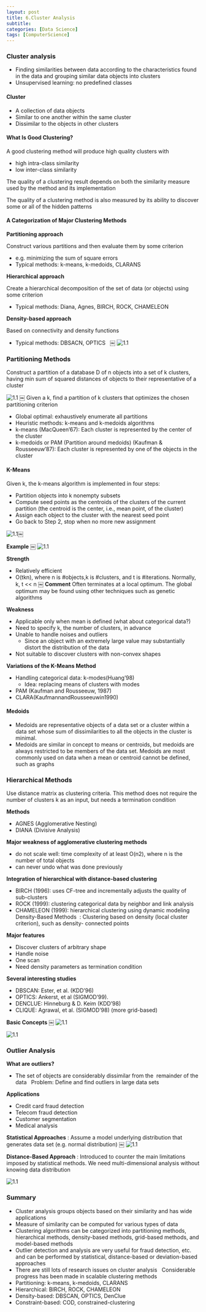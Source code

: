 ```yaml
---
layout: post
title: 6.Cluster Analysis
subtitle: 
categories: [Data Science]
tags: [ComputerScience]
---
```


### Cluster analysis
- Finding similarities between data according to the characteristics found in the data and grouping similar data objects into clusters 
- Unsupervised learning: no predefined classes

#### Cluster
- A collection of data objects
- Similar to one another within the same cluster
- Dissimilar to the objects in other clusters 

#### What Is Good Clustering? 

A good clustering method will produce high quality clusters with 
- high intra-class similarity 
- low inter-class similarity 

The quality of a clustering result depends on both the similarity measure used by the method and its implementation 

The quality of a clustering method is also measured by its ability to discover some or all of the hidden patterns 

#### A Categorization of Major Clustering Methods  
**Partitioning approach** 

Construct various partitions and then evaluate them by some criterion
- e.g. minimizing the sum of square errors 
- Typical methods: k-means, k-medoids, CLARANS  

**Hierarchical approach** 

Create a hierarchical decomposition of the set of data (or objects) using some criterion 
- Typical methods: Diana, Agnes, BIRCH, ROCK, CHAMELEON  

**Density-based approach** 

Based on connectivity and density functions 
- Typical methods: DBSACN, OPTICS  
￼
![1.1](/assets/images/ds/6.1.png)

### Partitioning Methods 
Construct a partition of a database D of n objects into a set of k clusters, having min sum of squared distances of objects to their representative of a cluster 

![1.1](/assets/images/ds/6.2.png)
￼
Given a k, find a partition of k clusters that optimizes the chosen partitioning criterion 
- Global optimal: exhaustively enumerate all partitions 
- Heuristic methods: k-means and k-medoids algorithms 
- k-means (MacQueen’67): Each cluster is represented by the center of the cluster 
- k-medoids or PAM (Partition around medoids) (Kaufman & Rousseeuw’87): Each cluster is represented by one of the objects in the cluster  

#### K-Means

Given k, the k-means algorithm is implemented in four steps: 
- Partition objects into k nonempty subsets 
- Compute seed points as the centroids of the clusters of the current partition (the centroid is the center, i.e., mean point, of the cluster) 
- Assign each object to the cluster with the nearest seed point 
- Go back to Step 2, stop when no more new assignment 

![1.1](/assets/images/ds/6.3.png)￼

**Example**
￼
![1.1](/assets/images/ds/6.4.png)

**Strength**
- Relatively efficient
- O(tkn), where n is #objects,k is #clusters, and t is #iterations. Normally, k, t << n 
￼
**Comment** 
Often terminates at a local optimum. The global optimum may be found using other techniques such as genetic algorithms

**Weakness** 
- Applicable only when mean is defined (what about categorical data?)
- Need to specify k, the number of clusters, in advance
- Unable to handle noises and outliers
    - Since an object with an extremely large value may substantially distort the distribution of the data 
- Not suitable to discover clusters with non-convex shapes 

**Variations of the K-Means Method** 
- Handling categorical data: k-modes(Huang’98) 
    - Idea: replacing means of clusters with modes 
- PAM (Kaufman and Rousseeuw, 1987)
- CLARA(KaufmannandRousseeuwin1990) 

#### Medoids
- Medoids are representative objects of a data set or a cluster within a data set whose sum of dissimilarities to all the objects in the cluster is minimal.
- Medoids are similar in concept to means or centroids, but medoids are always restricted to be members of the data set. Medoids are most commonly used on data when a mean or centroid cannot be defined, such as graphs

### Hierarchical Methods 
Use distance matrix as clustering criteria. This method does not require the number of clusters k as an input, but needs a termination condition 

**Methods**
- AGNES (Agglomerative Nesting) 
- DIANA (Divisive Analysis) 

**Major weakness of agglomerative clustering methods** 
- do not scale well: time complexity of at least O(n2), where n is the number of total objects 
- can never undo what was done previously  

**Integration of hierarchical with distance-based clustering** 
- BIRCH (1996): uses CF-tree and incrementally adjusts the quality of sub-clusters 
- ROCK (1999): clustering categorical data by neighbor and link analysis 
- CHAMELEON (1999): hierarchical clustering using dynamic modeling  
Density-Based Methods  : Clustering based on density (local cluster criterion), such as density- connected points 

**Major features**
- Discover clusters of arbitrary shape
- Handle noise
- One scan
- Need density parameters as termination condition 

**Several interesting studies**
- DBSCAN: Ester, et al. (KDD’96)
- OPTICS: Ankerst, et al (SIGMOD’99).
- DENCLUE: Hinneburg & D. Keim (KDD’98)
- CLIQUE: Agrawal, et al. (SIGMOD’98) (more grid-based) 

**Basic Concepts** 
￼
![1.1](/assets/images/ds/6.5.png)

![1.1](/assets/images/ds/6.6.png)


### Outlier Analysis 

**What are outliers?** 
- The set of objects are considerably dissimilar from the  remainder of the data  
Problem: Define and find outliers in large data sets

**Applications** 
- Credit card fraud detection
- Telecom fraud detection
- Customer segmentation
- Medical analysis  

**Statistical Approaches** 
: Assume a model underlying distribution that generates data set (e.g. normal distribution) 
￼
![1.1](/assets/images/ds/6.7.png)

**Distance-Based Approach** 
: Introduced to counter the main limitations imposed by statistical methods. We need multi-dimensional analysis without knowing data distribution 
 
![1.1](/assets/images/ds/6.8.png)

### Summary
- Cluster analysis groups objects based on their similarity and has wide applications 
- Measure of similarity can be computed for various types of data 
- Clustering algorithms can be categorized into partitioning methods, hierarchical methods, density-based methods, grid-based methods, and model-based methods 
- Outlier detection and analysis are very useful for fraud detection, etc. and can be performed by statistical, distance-based or deviation-based approaches 
- There are still lots of research issues on cluster analysis  
Considerable progress has been made in scalable clustering methods 
- Partitioning: k-means, k-medoids, CLARANS
- Hierarchical: BIRCH, ROCK, CHAMELEON
- Density-based: DBSCAN, OPTICS, DenClue
- Constraint-based: COD, constrained-clustering 




